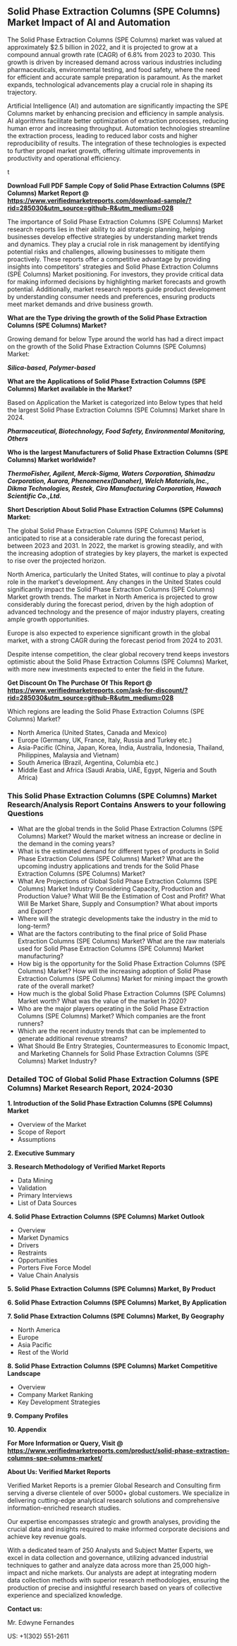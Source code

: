 <h2>Solid Phase Extraction Columns (SPE Columns) Market Impact of AI and Automation</h2><p>The Solid Phase Extraction Columns (SPE Columns) market was valued at approximately $2.5 billion in 2022, and it is projected to grow at a compound annual growth rate (CAGR) of 6.8% from 2023 to 2030. This growth is driven by increased demand across various industries including pharmaceuticals, environmental testing, and food safety, where the need for efficient and accurate sample preparation is paramount. As the market expands, technological advancements play a crucial role in shaping its trajectory.</p><p>Artificial Intelligence (AI) and automation are significantly impacting the SPE Columns market by enhancing precision and efficiency in sample analysis. AI algorithms facilitate better optimization of extraction processes, reducing human error and increasing throughput. Automation technologies streamline the extraction process, leading to reduced labor costs and higher reproducibility of results. The integration of these technologies is expected to further propel market growth, offering ultimate improvements in productivity and operational efficiency.</p>t</p><p id="" class=""><strong>Download Full PDF Sample Copy of Solid Phase Extraction Columns (SPE Columns) Market Report @ <a href="https://www.verifiedmarketreports.com/download-sample/?rid=285030&utm_source=github-R&utm_medium=028" target="_blank">https://www.verifiedmarketreports.com/download-sample/?rid=285030&utm_source=github-R&utm_medium=028</a></strong></p><p>The importance of&nbsp;Solid Phase Extraction Columns (SPE Columns) Market research reports lies in their ability to aid strategic planning, helping businesses develop effective strategies by understanding market trends and dynamics. They play a crucial role in risk management by identifying potential risks and challenges, allowing businesses to mitigate them proactively. These reports offer a competitive advantage by providing insights into competitors' strategies and Solid Phase Extraction Columns (SPE Columns) Market positioning. For investors, they provide critical data for making informed decisions by highlighting market forecasts and growth potential. Additionally, market research reports guide product development by understanding consumer needs and preferences, ensuring products meet market demands and drive business growth.</p><p><strong>What are the&nbsp;Type driving the growth of the Solid Phase Extraction Columns (SPE Columns) Market?</strong></p><p id="" class="">Growing demand for below Type around the world has had a direct impact on the growth of the Solid Phase Extraction Columns (SPE Columns) Market:</p><em><strong>Silica-based, Polymer-based</strong></em></p><strong>What are the&nbsp;Applications&nbsp;of Solid Phase Extraction Columns (SPE Columns) Market available in the Market?</strong></p><p id="" class="">Based on Application the Market is categorized into Below types that held the largest Solid Phase Extraction Columns (SPE Columns) Market share In 2024.</p><em><strong>Pharmaceutical, Biotechnology, Food Safety, Environmental Monitoring, Others</strong></em></p><strong>Who is the largest Manufacturers of Solid Phase Extraction Columns (SPE Columns) Market worldwide?</strong></p><p><em><strong>ThermoFisher, Agilent, Merck-Sigma, Waters Corporation, Shimadzu Corporation, Aurora, Phenomenex(Danaher), Welch Materials,Inc., Dikma Technologies, Restek, Ciro Manufacturing Corporation, Hawach Scientific Co.,Ltd.</strong></em></p><p id="" class=""><strong>Short Description About Solid Phase Extraction Columns (SPE Columns) Market:</strong></p><p>The global Solid Phase Extraction Columns (SPE Columns) Market is anticipated to rise at a considerable rate during the forecast period, between 2023 and 2031. In 2022, the market is growing steadily, and with the increasing adoption of strategies by key players, the market is expected to rise over the projected horizon.</p><p>North America, particularly the United States, will continue to play a pivotal role in the market's development. Any changes in the United States could significantly impact the Solid Phase Extraction Columns (SPE Columns) Market growth trends. The market in North America is projected to grow considerably during the forecast period, driven by the high adoption of advanced technology and the presence of major industry players, creating ample growth opportunities.</p><p>Europe is also expected to experience significant growth in the global market, with a strong CAGR during the forecast period from 2024 to 2031.</p><p>Despite intense competition, the clear global recovery trend keeps investors optimistic about the Solid Phase Extraction Columns (SPE Columns) Market, with more new investments expected to enter the field in the future.</p><p id="" class=""><strong>Get Discount On The Purchase Of This Report @ <a href="https://www.verifiedmarketreports.com/ask-for-discount/?rid=285030&utm_source=github-R&utm_medium=028" target="_blank">https://www.verifiedmarketreports.com/ask-for-discount/?rid=285030&utm_source=github-R&utm_medium=028</a></strong></p>Which regions are leading the Solid Phase Extraction Columns (SPE Columns) Market?</p><ul><li>North America (United States, Canada and Mexico)</li><li>Europe (Germany, UK, France, Italy, Russia and Turkey etc.)</li><li>Asia-Pacific (China, Japan, Korea, India, Australia, Indonesia, Thailand, Philippines, Malaysia and Vietnam)</li><li>South America (Brazil, Argentina, Columbia etc.)</li><li>Middle East and Africa (Saudi Arabia, UAE, Egypt, Nigeria and South Africa)</li></ul><h3 id="" class="">This Solid Phase Extraction Columns (SPE Columns) Market Research/Analysis Report Contains Answers to your following Questions</h3><ul><li>What are the global trends in the Solid Phase Extraction Columns (SPE Columns) Market? Would the market witness an increase or decline in the demand in the coming years?</li><li>What is the estimated demand for different types of products in Solid Phase Extraction Columns (SPE Columns) Market? What are the upcoming industry applications and trends for the Solid Phase Extraction Columns (SPE Columns) Market?</li><li>What Are Projections of Global Solid Phase Extraction Columns (SPE Columns) Market Industry Considering Capacity, Production and Production Value? What Will Be the Estimation of Cost and Profit? What Will Be Market Share, Supply and Consumption? What about imports and Export?</li><li>Where will the strategic developments take the industry in the mid to long-term?</li><li>What are the factors contributing to the final price of Solid Phase Extraction Columns (SPE Columns) Market? What are the raw materials used for Solid Phase Extraction Columns (SPE Columns) Market manufacturing?</li><li>How big is the opportunity for the Solid Phase Extraction Columns (SPE Columns) Market? How will the increasing adoption of Solid Phase Extraction Columns (SPE Columns) Market for mining impact the growth rate of the overall market?</li><li>How much is the global Solid Phase Extraction Columns (SPE Columns) Market worth? What was the value of the market In 2020?</li><li>Who are the major players operating in the Solid Phase Extraction Columns (SPE Columns) Market? Which companies are the front runners?</li><li>Which are the recent industry trends that can be implemented to generate additional revenue streams?</li><li>What Should Be Entry Strategies, Countermeasures to Economic Impact, and Marketing Channels for Solid Phase Extraction Columns (SPE Columns) Market Industry?</li></ul><h3 id="" class="">Detailed TOC of Global Solid Phase Extraction Columns (SPE Columns) Market Research Report, 2024-2030</h3><p id="" class=""><strong>1. Introduction of the Solid Phase Extraction Columns (SPE Columns) Market</strong></p><ul><li>Overview of the Market</li><li>Scope of Report</li><li>Assumptions</li></ul><p id="" class=""><strong>2. Executive Summary</strong></p><p id="" class=""><strong>3. Research Methodology of Verified Market Reports</strong></p><ul><li>Data Mining</li><li>Validation</li><li>Primary Interviews</li><li>List of Data Sources</li></ul><p id="" class=""><strong>4. Solid Phase Extraction Columns (SPE Columns) Market Outlook</strong></p><ul><li>Overview</li><li>Market Dynamics</li><li>Drivers</li><li>Restraints</li><li>Opportunities</li><li>Porters Five Force Model</li><li>Value Chain Analysis</li></ul><p id="" class=""><strong>5. Solid Phase Extraction Columns (SPE Columns) Market, By Product</strong></p><p id="" class=""><strong>6. Solid Phase Extraction Columns (SPE Columns) Market, By Application</strong></p><p id="" class=""><strong>7. Solid Phase Extraction Columns (SPE Columns) Market, By Geography</strong></p><ul><li>North America</li><li>Europe</li><li>Asia Pacific</li><li>Rest of the World</li></ul><p id="" class=""><strong>8. Solid Phase Extraction Columns (SPE Columns) Market Competitive Landscape</strong></p><ul><li>Overview</li><li>Company Market Ranking</li><li>Key Development Strategies</li></ul><p id="" class=""><strong>9. Company Profiles</strong></p><p id="" class=""><strong>10. Appendix</strong></p><p id="" class=""><strong>For More Information or Query, Visit @ <a href="https://www.verifiedmarketreports.com/product/solid-phase-extraction-columns-spe-columns-market/" target="_blank">https://www.verifiedmarketreports.com/product/solid-phase-extraction-columns-spe-columns-market/</a></strong></p><p id="" class=""><strong>About Us: Verified Market Reports</strong></p><p id="" class="">Verified Market Reports is a premier Global Research and Consulting firm serving a diverse clientele of over 5000+ global customers. We specialize in delivering cutting-edge analytical research solutions and comprehensive information-enriched research studies.</p><p id="" class="">Our expertise encompasses strategic and growth analyses, providing the crucial data and insights required to make informed corporate decisions and achieve key revenue goals.</p><p id="" class="">With a dedicated team of 250 Analysts and Subject Matter Experts, we excel in data collection and governance, utilizing advanced industrial techniques to gather and analyze data across more than 25,000 high-impact and niche markets. Our analysts are adept at integrating modern data collection methods with superior research methodologies, ensuring the production of precise and insightful research based on years of collective experience and specialized knowledge.</p><p id="" class=""><strong>Contact us:</strong></p><p id="" class="">Mr. Edwyne Fernandes</p><p id="" class="">US: +1(302) 551-2611</p>
